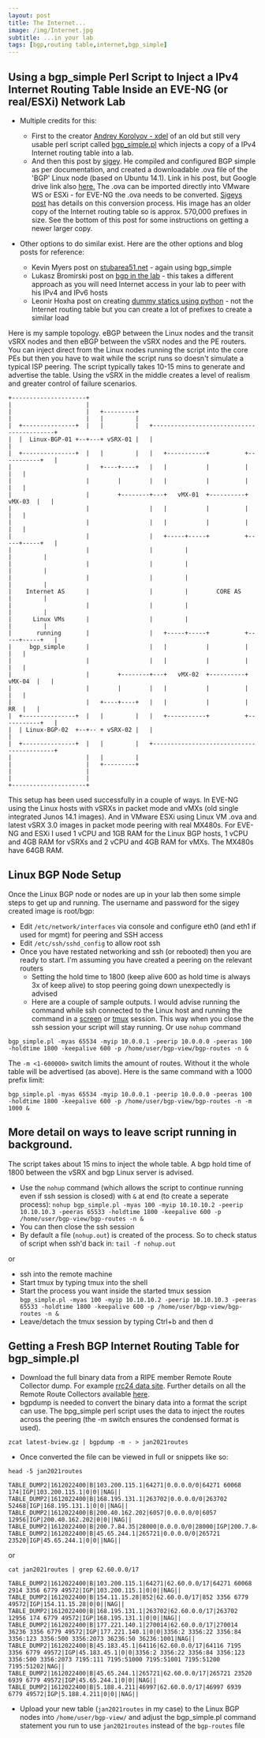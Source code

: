 ```yaml
---
layout: post
title: The Internet...
image: /img/Internet.jpg
subtitle: ...in your lab
tags: [bgp,routing table,internet,bgp_simple]
---
```


## Using a bgp_simple Perl Script to Inject a IPv4 Internet Routing Table Inside an EVE-NG (or real/ESXi) Network Lab 

* Multiple credits for this:
  * First to the creator [Andrey Korolyov - xdel](https://github.com/xdel) of an old but still very usable perl script called [bgp_simple.pl](https://github.com/xdel/bgpsimple) which injects a copy of a IPv4 Internet routing table into a lab.
  * And then this post by [sigey](https://iprouteblog.wordpress.com/2017/04/15/inject-full-internet-route-table-into-your-eve-lab-environment/). He compiled and configured BGP simple as per documentation, and created a downloadable .ova file of the 'BGP' Linux node (based on Ubuntu 14.1). Link in his post, but Google drive link also [here.](https://drive.google.com/file/d/0BzLrgmKsB3NSbFV5SXctWWd5alU/view) The .ova can be imported directly into VMware WS or ESXi - for EVE-NG the .ova needs to be converted. [Sigeys post](https://iprouteblog.wordpress.com/2017/04/15/inject-full-internet-route-table-into-your-eve-lab-environment/) has details on this conversion process. His image has an older copy of the Internet routing table so is approx. 570,000 prefixes in size. See the bottom of this post for some instructions on getting a newer larger copy.

* Other options to do similar exist. Here are the other options and blog posts for reference:
  * Kevin Myers post on [stubarea51.net](https://stubarea51.net/2016/01/21/put-500000-bgp-routes-in-your-lab-network-download-this-vm-and-become-your-own-upstream-bgp-isp-for-testing/) - again using bgp_simple
  * Lukasz Bromirski post on [bgp in the lab](https://lukasz.bromirski.net/post/bgp-w-labie-3/) - this takes a different approach as you will need Internet access in your lab to peer with his IPv4 and IPv6 hosts
  * Leonir Hoxha post on creating [dummy statics using python](https://ccie49534.com/2014/11/15/generating-dummy-static-ip-prefixes-with-python/) - not the Internet routing table but you can create a lot of prefixes to create a similar load

Here is my sample topology. eBGP between the Linux nodes and the transit vSRX nodes and then eBGP between the vSRX nodes and the PE routers. You can inject direct from the Linux nodes running the script into the core PEs but then you have to wait while the script runs so doesn't simulate a typical ISP peering. The script typically takes 10-15 mins to generate and advertise the table. Using the vSRX in the middle creates a level of realism and greater control of failure scenarios.

```
+---------------------+
|                     |
|                     |   +---------+
|                     |   |         |
|  +---------------+  |   |         |   +------------------------------------------+
|  |  Linux-BGP-01 +--+---+ vSRX-01 |   |                                          |
|  +---------------+  |   |         |   |   +-----------+          +-----------+   |
|                     |   +----+----+   |   |           |          |           |   |
|                     |        |        |   |           |          |           |   |
|                     |        +--------+---+   vMX-01  +----------+   vMX-03  |   |
|                     |                 |   |           |          |           |   |
|                     |                 |   |           |          |           |   |
|                     |                 |   +-----+-----+          +-----+-----+   |
|                     |                 |         |                      |         |
|                     |                 |         |                      |         |
|                     |                 |         |                      |         |
|    Internet AS      |                 |         |        CORE AS       |         |
|                     |                 |         |                      |         |
|      Linux VMs      |                 |         |                      |         |
|       running       |                 |   +-----+-----+          +-----+-----+   |
|     bgp_simple      |                 |   |           |          |           |   |
|                     |                 |   |           |          |           |   |
|                     |        +--------+---+   vMX-02  +----------+   vMX-04  |   |
|                     |        |        |   |           |          |           |   |
|                     |   +----+----+   |   |           |          |       RR  |   |
|  +---------------+  |   |         |   |   +-----------+          +-----------+   |
|  | Linux-BGP-02  +--+-- + vSRX-02 |   |                                          |
|  +---------------+  |   |         |   +------------------------------------------+
|                     |   |         |
|                     |   +---------+
|                     |
|                     |
+---------------------+
```

This setup has been used successfully in a couple of ways. In EVE-NG using the Linux hosts with vSRXs in packet mode and vMXs (old single integrated Junos 14.1 images). And in VMware ESXi using Linux VM .ova and latest vSRX 3.0 images in packet mode peering with real MX480s. For EVE-NG and ESXi I used 1 vCPU and 1GB RAM for the Linux BGP hosts, 1 vCPU and 4GB RAM for vSRXs and 2 vCPU and 4GB RAM for vMXs. The MX480s have 64GB RAM.

## Linux BGP Node Setup

Once the Linux BGP node or nodes are up in your lab then some simple steps to get up and running. 
The username and password for the sigey created image is root/bgp:

* Edit ``/etc/network/interfaces`` via console and configure eth0 (and eth1 if used for mgmt) for peering and SSH access
* Edit ``/etc/ssh/sshd_config`` to allow root ssh
* Once you have restated networking and ssh (or rebooted) then you are ready to start. I'm assuming you have created a peering on the relevant routers
  * Setting the hold time to 1800 (keep alive 600 as hold time is always 3x of keep alive) to stop peering going down unexpectedly is advised
  * Here are a couple of sample outputs. I would advise running the command while ssh connected to the Linux host and running the command in a [screen](https://linuxize.com/post/how-to-use-linux-screen/) or [tmux](https://linuxize.com/post/getting-started-with-tmux/) session. This way when you close the ssh session your script will stay running. Or use ``nohup`` command

``bgp_simple.pl -myas 65534 -myip 10.0.0.1 -peerip 10.0.0.0 -peeras 100 -holdtime 1800 -keepalive 600 -p /home/user/bgp-view/bgp-routes -n &``

The ``-m <1-600000>`` switch limits the amount of routes. Without it the whole table will be advertised (as above). 
Here is the same command with a 1000 prefix limit:

``bgp_simple.pl -myas 65534 -myip 10.0.0.1 -peerip 10.0.0.0 -peeras 100 -holdtime 1800 -keepalive 600 -p /home/user/bgp-view/bgp-routes -n -m 1000 &``

## More detail on ways to leave script running in background. 

The script takes about 15 mins to inject the whole table. A bgp hold time of 1800 between the vSRX and bgp Linux server is advised.

 * Use the ``nohup`` command (which allows the script to continue running even if ssh session is closed) with ``&`` at end (to create a seperate process):
``nohup bgp_simple.pl -myas 100 -myip 10.10.10.2 -peerip 10.10.10.3 -peeras 65533 -holdtime 1800 -keepalive 600 -p /home/user/bgp-view/bgp-routes -n &``
  * You can then close the ssh session 
  * By default a file (``nohup.out``) is created of the process. So to check status of script when ssh'd back in:
``tail -f nohup.out``

or

  * ssh into the remote machine
  * Start tmux by typing tmux into the shell
  * Start the process you want inside the started tmux session
``bgp_simple.pl -myas 100 -myip 10.10.10.2 -peerip 10.10.10.3 -peeras 65533 -holdtime 1800 -keepalive 600 -p /home/user/bgp-view/bgp-routes -n &``
  * Leave/detach the tmux session by typing Ctrl+b and then d

## Getting a Fresh BGP Internet Routing Table for bgp_simple.pl

* Download the full binary data from a RIPE member Remote Route Collector dump. For example [rrc24 data site](http://data.ris.ripe.net/rrc24/). Further details on all the Remote Route Collectors available [here](https://www.ripe.net/analyse/internet-measurements/routing-information-service-ris/ris-raw-data).
* bgpdump is needed to convert the binary data into a format the script can use. The bpg_simple perl script uses the data to inject the routes across the peering (the -m switch ensures the condensed format is used).

``zcat latest-bview.gz | bgpdump -m - > jan2021routes``

* Once converted the file can be viewed in full or snippets like so:

``head -5 jan2021routes``
```
TABLE_DUMP2|1612022400|B|103.200.115.1|64271|0.0.0.0/0|64271 60068 174|IGP|103.200.115.1|0|0||NAG||
TABLE_DUMP2|1612022400|B|168.195.131.1|263702|0.0.0.0/0|263702 52468|IGP|168.195.131.1|0|0||NAG||
TABLE_DUMP2|1612022400|B|200.40.162.202|6057|0.0.0.0/0|6057 12956|IGP|200.40.162.202|0|0||NAG||
TABLE_DUMP2|1612022400|B|200.7.84.35|28000|0.0.0.0/0|28000|IGP|200.7.84.35|0|0||NAG||
TABLE_DUMP2|1612022400|B|45.65.244.1|265721|0.0.0.0/0|265721 23520|IGP|45.65.244.1|0|0||NAG||
```
or

``cat jan2021routes | grep 62.60.0.0/17``
```
TABLE_DUMP2|1612022400|B|103.200.115.1|64271|62.60.0.0/17|64271 60068 2914 3356 6779 49572|IGP|103.200.115.1|0|0||NAG||
TABLE_DUMP2|1612022400|B|154.11.15.28|852|62.60.0.0/17|852 3356 6779 49572|IGP|154.11.15.28|0|0||NAG||
TABLE_DUMP2|1612022400|B|168.195.131.1|263702|62.60.0.0/17|263702 12956 174 6779 49572|IGP|168.195.131.1|0|0||NAG||
TABLE_DUMP2|1612022400|B|177.221.140.1|270014|62.60.0.0/17|270014 36236 3356 6779 49572|IGP|177.221.140.1|0|0|3356:2 3356:22 3356:84 3356:123 3356:500 3356:2073 36236:50 36236:1001|NAG||
TABLE_DUMP2|1612022400|B|45.183.45.1|64116|62.60.0.0/17|64116 7195 3356 6779 49572|IGP|45.183.45.1|0|0|3356:2 3356:22 3356:84 3356:123 3356:500 3356:2073 7195:111 7195:51000 7195:51001 7195:51200 7195:51202|NAG||
TABLE_DUMP2|1612022400|B|45.65.244.1|265721|62.60.0.0/17|265721 23520 6939 6779 49572|IGP|45.65.244.1|0|0||NAG||
TABLE_DUMP2|1612022400|B|5.188.4.211|46997|62.60.0.0/17|46997 6939 6779 49572|IGP|5.188.4.211|0|0||NAG||
```
* Upload your new table (``jan2021routes`` in my case) to the Linux BGP nodes into ``/home/user/bgp-view/`` and adjust the bgp_simple.pl command statement you run to use ``jan2021routes`` instead of the ``bgp-routes`` file
